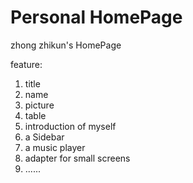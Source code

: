 # Personal HomePage
zhong zhikun's HomePage

feature:
1. title
2. name
3. picture
4. table
5. introduction of myself
6. a Sidebar 
7. a music player 
8. adapter for small screens
9. ......





